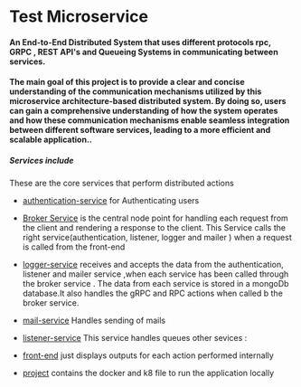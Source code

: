 # Test Microservice

#### An End-to-End Distributed System that uses different protocols rpc, GRPC , REST API's and Queueing Systems in communicating between services.
#### The main goal of this project is to provide a clear and concise understanding of the communication mechanisms utilized by this microservice architecture-based distributed system. By doing so, users can gain a comprehensive understanding of how the system operates and how these communication mechanisms enable seamless integration between different software services, leading to a more efficient and scalable application..
##### Services include 
These are the core services that perform distributed actions 
- [authentication-service](https://github.com/Philip-21/Go-Microservice/tree/master/authentication-service) for Authenticating users

- [Broker Service](https://github.com/Philip-21/Go-Microservice/tree/master/broker-service) is the central node point for handling each request from the client and rendering a response to the client. This Service calls the right service(authentication, listener, logger and mailer )  when a request is called from the front-end  

- [logger-service](https://github.com/Philip-21/Go-Microservice/tree/master/logger-service) receives and accepts the data from the authentication, listener and mailer service ,when each service has been called through the broker service . The data from each service is stored in a  mongoDb database.It also handles the gRPC and RPC actions when called b the broker service. 

- [mail-service](https://github.com/Philip-21/Go-Microservice/tree/master/mail-service) Handles sending of mails
- [listener-service](https://github.com/Philip-21/Go-Microservice/tree/master/listener-service) This service handles queues 
other sevices :
- [front-end](https://github.com/Philip-21/Go-Microservice/tree/master/front-end) just displays outputs for each action performed internally
- [project](https://github.com/Philip-21/Go-Microservice/tree/master/project) contains the docker and k8 file to run the application locally